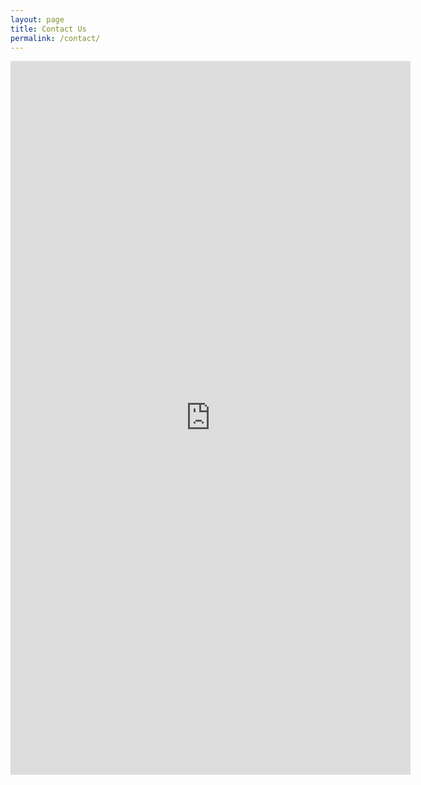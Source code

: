 ```yaml
---
layout: page
title: Contact Us
permalink: /contact/
---
```


<iframe src="https://docs.google.com/forms/d/e/1FAIpQLScXc9FICd7ZyKmuVK9GoLHshyjfkgF8GdiGU8f1Bi5sskK17g/viewform?embedded=true" width="640" height="1142" frameborder="0" marginheight="0" marginwidth="0">Loading…</iframe>
